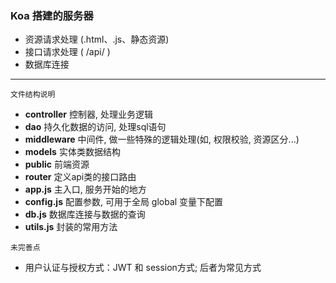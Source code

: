 ### Koa 搭建的服务器

- 资源请求处理 (.html、.js、静态资源)
- 接口请求处理 ( /api/ )
- 数据库连接

-----

```
文件结构说明
```

- <b>controller</b> 控制器, 处理业务逻辑
- <b>dao</b> 持久化数据的访问, 处理sql语句
- <b>middleware</b> 中间件, 做一些特殊的逻辑处理(如, 权限校验, 资源区分...)
- <b>models</b> 实体类数据结构
- <b>public</b> 前端资源
- <b>router</b> 定义api类的接口路由
- <b>app.js</b> 主入口, 服务开始的地方
- <b>config.js</b> 配置参数, 可用于全局 global 变量下配置
- <b>db.js</b> 数据库连接与数据的查询
- <b>utils.js</b> 封装的常用方法

```
未完善点
```

- 用户认证与授权方式：JWT 和 session方式; 后者为常见方式
